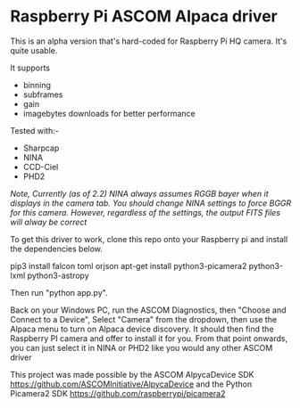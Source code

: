 # Raspberry Pi ASCOM Alpaca driver

This is an alpha version that's hard-coded for Raspberry Pi HQ camera. It's quite usable. 

It supports 
* binning
* subframes
* gain
* imagebytes downloads for better performance

Tested with:-
* Sharpcap
* NINA
* CCD-Ciel
* PHD2

*Note, Currently (as of 2.2) NINA always assumes RGGB bayer when it displays in the camera tab. You should change NINA settings to force BGGR for this camera. However, regardless of the settings, the output FITS files will alway be correct*

To get this driver to work, clone this repo onto your Raspberry pi and install the dependencies below.

pip3 install falcon toml orjson
apt-get install python3-picamera2 python3-lxml python3-astropy

Then run "python app.py".

Back on your Windows PC, run the ASCOM Diagnostics, then "Choose and Connect to a Device", Select "Camera" from the dropdown, then use the Alpaca menu to turn on Alpaca device discovery. It should then find the Raspberry PI camera and offer to install it for you. From that point onwards, you can just select it in NINA or PHD2 like you would any other ASCOM driver

This project was made possible by the ASCOM AlpycaDevice SDK https://github.com/ASCOMInitiative/AlpycaDevice and the Python Picamera2 SDK https://github.com/raspberrypi/picamera2
